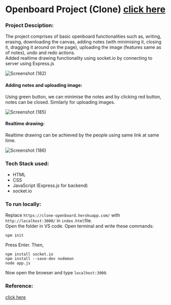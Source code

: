 # Openboard Project (Clone) [click here](https://clone-openboard.herokuapp.com/)

### Project Desciption:
The project comprises of basic openboard functionalities such as, writing, erasing, downloading the canvas, adding notes (with minimising it, closing it, dragging it around on the page), uploading the image (features same as of notes), undo and redo actions. <br>
Added realtime drawing functionality using socket.io by connecting to server using Express.js

![Screenshot (182)](https://user-images.githubusercontent.com/53166430/139396117-a88de1d2-9536-4c20-a130-0de2050cfb64.png)

#### Adding notes and uploading image:
Using green button, we can minimise the notes and by clicking red button, notes can be closed. Similarly for uploading images. <br>

![Screenshot (185)](https://user-images.githubusercontent.com/53166430/139419145-6037dbb0-edf4-4ac1-8a41-6f3efc0bfa4c.png)

#### Realtime drawing:
Realtime drawing can be achieved by the people using same link at same time.

![Screenshot (186)](https://user-images.githubusercontent.com/53166430/139420253-edc8dab7-4589-4069-a0cb-f5e3bf24f648.png)

### Tech Stack used:
- HTML
- CSS
- JavaScript (Express.js for backend)
- socket.io

### To run locally:
Replace `https://clone-openboard.herokuapp.com/` with `http://localhost:3000/` in `index.html`file. <br>
Open the folder in VS code. Open terminal and write these commands: <br>
```
npm init
```
Press Enter. Then,
```
npm install socket.io
npm install --save-dev nodemon
node app.js
```
Now open the browser and type `localhost:3000`.

### Reference: 
[click here](https://www.youtube.com/c/Pepcoding)
